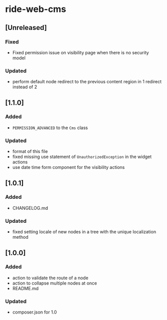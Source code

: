 # ride-web-cms

## [Unreleased]

### Fixed
- Fixed permission issue on visibility page when there is no security model

### Updated
- perform default node redirect to the previous content region in 1 redirect instead of 2

## [1.1.0]

### Added
- ```PERMISSION_ADVANCED``` to the ```Cms``` class

### Updated
- format of this file
- fixed missing use statement of ```UnauthorizedException``` in the widget actions
- use date time form component for the visibility actions

## [1.0.1]

### Added
- CHANGELOG.md

### Updated
- fixed setting locale of new nodes in a tree with the unique localization method

## [1.0.0]

### Added
- action to validate the route of a node
- action to collapse multiple nodes at once
- README.md

### Updated
- composer.json for 1.0
